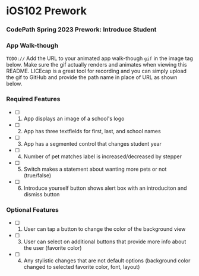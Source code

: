 # iOS102 Prework

### CodePath Spring 2023 Prework: Introduce Student

### App Walk-though

`TODO://` Add the URL to your animated app walk-though `gif` in the image tag below. Make sure the gif actually renders and animates when viewing this README. LICEcap is a great tool for recording and you can simply upload the gif to GitHub and provide the path name in place of URL as shown below.

<!-- <img src="YOUR_GIF_URL_HERE" width=200><br> OR <img src="YOUR_GIF_PATH" width=200><br> -->

### Required Features

- [ ] 1. App displays an image of a school's logo
- [ ] 2. App has three textfields for first, last, and school names
- [ ] 3. App has a segmented control that changes student year
- [ ] 4. Number of pet matches label is increased/decreased by stepper
- [ ] 5. Switch makes a statement about wanting more pets or not (true/false)
- [ ] 6. Introduce yourself button shows alert box with an introduciton and dismiss button

### Optional Features

- [ ] 1. User can tap a button to change the color of the background view
- [ ] 3. User can select on additional buttons that provide more info about the user (favorite color)
- [ ] 4. Any stylistic changes that are not default options (background color changed to selected favorite color, font, layout)
